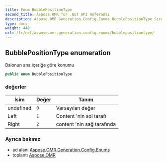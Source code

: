 ```yaml
---
title: Enum BubblePositionType
second_title: Aspose.OMR for .NET API Referansı
description: Aspose.OMR.Generation.Config.Enums.BubblePositionType Sıralama. Balonun ana içeriğe göre konumu
type: docs
weight: 440
url: /tr/net/aspose.omr.generation.config.enums/bubblepositiontype/
---
```

## BubblePositionType enumeration

Balonun ana içeriğe göre konumu

```csharp
public enum BubblePositionType
```

### değerler

| İsim | Değer | Tanım |
| --- | --- | --- |
| undefined | `0` | Varsayılan değer |
| Left | `1` | Content 'nin sol tarafı |
| Right | `2` | content 'nin sağ tarafında |

### Ayrıca bakınız

* ad alanı [Aspose.OMR.Generation.Config.Enums](../../aspose.omr.generation.config.enums/)
* toplantı [Aspose.OMR](../../)


